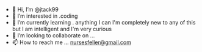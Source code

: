 - 👋 Hi, I’m @jtack99
- 👀 I’m interested in .coding
- 🌱 I’m currently learning . anything I can I'm completely new to any of this but I am intelligent and I'm very curious 
- 💞️ I’m looking to collaborate on ...
- 📫 How to reach me ... nursesfeller@gmail.com




<!---
jtack99/jtack99 is a ✨ special ✨ repository because its `README.md` (this file) appears on your GitHub profile.
You can click the Preview link to take a look at your changes.
--->
